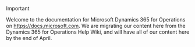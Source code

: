 > [!IMPORTANT]
> Welcome to the documentation for Microsoft Dynamics 365 for Operations on https://docs.microsoft.com. We are migrating our content here from the Dynamics 365 for Operations Help Wiki, and will have all of our content here by the end of April. 